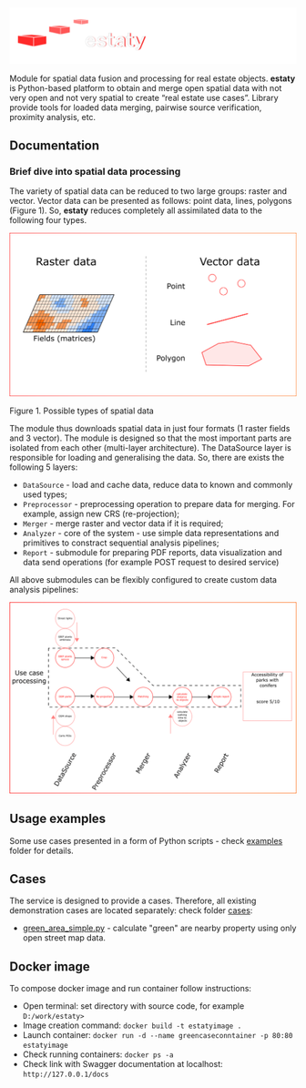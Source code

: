 <img src="./docs/media/estaty_logo.png" width="750"/>

Module for spatial data fusion and processing for real estate objects.
**estaty** is Python-based platform to obtain and merge open spatial data with not very open and not very spatial to create “real estate use cases”.
Library provide tools for loaded data merging, pairwise source verification, proximity analysis, etc. 

## Documentation 

### Brief dive into spatial data processing

The variety of spatial data can be reduced to two large groups: raster and vector. 
Vector data can be presented as follows: point data, lines, polygons (Figure 1). So, 
**estaty** reduces completely all assimilated data to the following four types.

<img src="./docs/media/spatial_data.png" width="650"/>

Figure 1. Possible types of spatial data

The module thus downloads spatial data in just 
four formats (1 raster fields and 3 vector). The module is 
designed so that the most important parts are isolated from each other 
(multi-layer architecture). The DataSource layer is responsible for loading 
and generalising the data. So, there are exists the following 5 layers: 

- `DataSource`  - load and cache data,  reduce data to known and commonly used types;
- `Preprocessor` - preprocessing operation to prepare data for merging. For example, assign new CRS (re-projection);
- `Merger`  - merge raster and vector data if it is required;
- `Analyzer` - core of the system - use simple data representations and primitives to constract sequential analysis pipelines;
- `Report` - submodule for preparing PDF reports, data visualization and data send operations (for example POST request to desired service)

All above submodules can be flexibly configured to create custom data analysis pipelines:

<img src="./docs/media/arc_animation.gif" width="650"/>

## Usage examples 

Some use cases presented in a form of Python scripts - check [examples](./examples) folder for details.

## Cases 

The service is designed to provide a cases. Therefore, all existing demonstration cases are located separately:
check folder [cases](./cases):
- [green_area_simple.py](./cases/green_area_simple.py) - calculate "green" are nearby property 
  using only open street map data.
  
## Docker image

To compose docker image and run container follow instructions:
* Open terminal: set directory with source code, for example `D:/work/estaty>`
* Image creation command: `docker build -t estatyimage .`
* Launch container: `docker run -d --name greencaseconntainer -p 80:80 estatyimage`
* Check running containers: `docker ps -a`
* Check link with Swagger documentation at localhost: `http://127.0.0.1/docs`